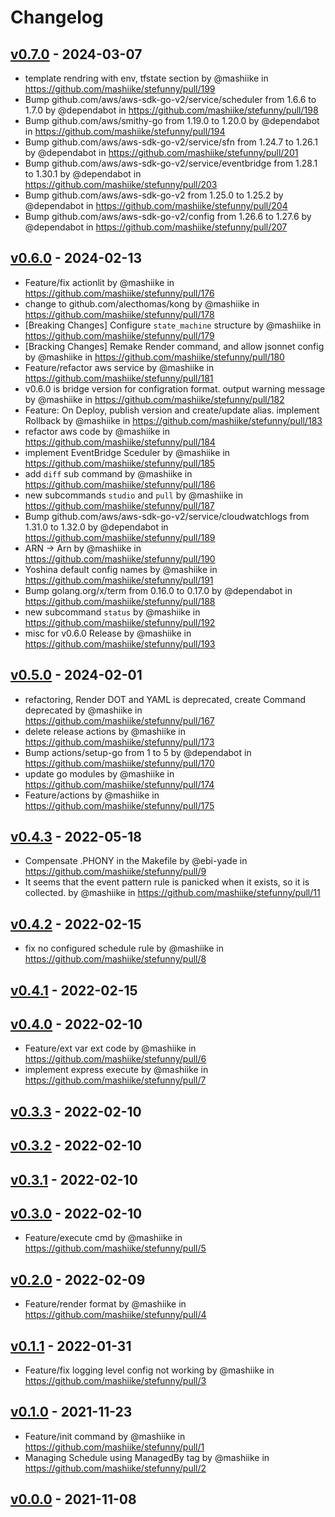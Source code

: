 # Changelog

## [v0.7.0](https://github.com/mashiike/stefunny/compare/v0.6.0...v0.7.0) - 2024-03-07
- template rendring with env, tfstate section by @mashiike in https://github.com/mashiike/stefunny/pull/199
- Bump github.com/aws/aws-sdk-go-v2/service/scheduler from 1.6.6 to 1.7.0 by @dependabot in https://github.com/mashiike/stefunny/pull/198
- Bump github.com/aws/smithy-go from 1.19.0 to 1.20.0 by @dependabot in https://github.com/mashiike/stefunny/pull/194
- Bump github.com/aws/aws-sdk-go-v2/service/sfn from 1.24.7 to 1.26.1 by @dependabot in https://github.com/mashiike/stefunny/pull/201
- Bump github.com/aws/aws-sdk-go-v2/service/eventbridge from 1.28.1 to 1.30.1 by @dependabot in https://github.com/mashiike/stefunny/pull/203
- Bump github.com/aws/aws-sdk-go-v2 from 1.25.0 to 1.25.2 by @dependabot in https://github.com/mashiike/stefunny/pull/204
- Bump github.com/aws/aws-sdk-go-v2/config from 1.26.6 to 1.27.6 by @dependabot in https://github.com/mashiike/stefunny/pull/207

## [v0.6.0](https://github.com/mashiike/stefunny/compare/v0.5.0...v0.6.0) - 2024-02-13
- Feature/fix actionlit by @mashiike in https://github.com/mashiike/stefunny/pull/176
- change to github.com/alecthomas/kong by @mashiike in https://github.com/mashiike/stefunny/pull/178
- [Breaking Changes] Configure `state_machine` structure by @mashiike in https://github.com/mashiike/stefunny/pull/179
- [Bracking Changes] Remake Render command, and allow jsonnet config by @mashiike in https://github.com/mashiike/stefunny/pull/180
- Feature/refactor aws service by @mashiike in https://github.com/mashiike/stefunny/pull/181
- v0.6.0 is bridge version for configration format. output warning message by @mashiike in https://github.com/mashiike/stefunny/pull/182
- Feature: On Deploy, publish version and create/update alias. implement Rollback by @mashiike in https://github.com/mashiike/stefunny/pull/183
- refactor aws code by @mashiike in https://github.com/mashiike/stefunny/pull/184
- implement EventBridge Sceduler by @mashiike in https://github.com/mashiike/stefunny/pull/185
- add `diff` sub command by @mashiike in https://github.com/mashiike/stefunny/pull/186
- new subcommands `studio` and `pull` by @mashiike in https://github.com/mashiike/stefunny/pull/187
- Bump github.com/aws/aws-sdk-go-v2/service/cloudwatchlogs from 1.31.0 to 1.32.0 by @dependabot in https://github.com/mashiike/stefunny/pull/189
- ARN -> Arn by @mashiike in https://github.com/mashiike/stefunny/pull/190
- Yoshina default config names by @mashiike in https://github.com/mashiike/stefunny/pull/191
- Bump golang.org/x/term from 0.16.0 to 0.17.0 by @dependabot in https://github.com/mashiike/stefunny/pull/188
- new subcommand `status`  by @mashiike in https://github.com/mashiike/stefunny/pull/192
- misc for v0.6.0 Release by @mashiike in https://github.com/mashiike/stefunny/pull/193

## [v0.5.0](https://github.com/mashiike/stefunny/compare/v0.4.3...v0.5.0) - 2024-02-01
- refactoring, Render DOT and YAML is deprecated, create Command deprecated by @mashiike in https://github.com/mashiike/stefunny/pull/167
- delete release actions by @mashiike in https://github.com/mashiike/stefunny/pull/173
- Bump actions/setup-go from 1 to 5 by @dependabot in https://github.com/mashiike/stefunny/pull/170
- update go modules by @mashiike in https://github.com/mashiike/stefunny/pull/174
- Feature/actions by @mashiike in https://github.com/mashiike/stefunny/pull/175

## [v0.4.3](https://github.com/mashiike/stefunny/compare/v0.4.2...v0.4.3) - 2022-05-18
- Compensate .PHONY in the Makefile by @ebi-yade in https://github.com/mashiike/stefunny/pull/9
- It seems that the event pattern rule is panicked when it exists, so it is collected. by @mashiike in https://github.com/mashiike/stefunny/pull/11

## [v0.4.2](https://github.com/mashiike/stefunny/compare/v0.4.1...v0.4.2) - 2022-02-15
- fix no configured schedule rule by @mashiike in https://github.com/mashiike/stefunny/pull/8

## [v0.4.1](https://github.com/mashiike/stefunny/compare/v0.4.0...v0.4.1) - 2022-02-15

## [v0.4.0](https://github.com/mashiike/stefunny/compare/v0.3.3...v0.4.0) - 2022-02-10
- Feature/ext var  ext code by @mashiike in https://github.com/mashiike/stefunny/pull/6
- implement express execute by @mashiike in https://github.com/mashiike/stefunny/pull/7

## [v0.3.3](https://github.com/mashiike/stefunny/compare/v0.3.2...v0.3.3) - 2022-02-10

## [v0.3.2](https://github.com/mashiike/stefunny/compare/v0.3.1...v0.3.2) - 2022-02-10

## [v0.3.1](https://github.com/mashiike/stefunny/compare/v0.3.0...v0.3.1) - 2022-02-10

## [v0.3.0](https://github.com/mashiike/stefunny/compare/v0.2.0...v0.3.0) - 2022-02-10
- Feature/execute cmd by @mashiike in https://github.com/mashiike/stefunny/pull/5

## [v0.2.0](https://github.com/mashiike/stefunny/compare/v0.1.1...v0.2.0) - 2022-02-09
- Feature/render format by @mashiike in https://github.com/mashiike/stefunny/pull/4

## [v0.1.1](https://github.com/mashiike/stefunny/compare/v0.1.0...v0.1.1) - 2022-01-31
- Feature/fix logging level config not working by @mashiike in https://github.com/mashiike/stefunny/pull/3

## [v0.1.0](https://github.com/mashiike/stefunny/compare/v0.0.0...v0.1.0) - 2021-11-23
- Feature/init command by @mashiike in https://github.com/mashiike/stefunny/pull/1
- Managing Schedule using ManagedBy tag by @mashiike in https://github.com/mashiike/stefunny/pull/2

## [v0.0.0](https://github.com/mashiike/stefunny/commits/v0.0.0) - 2021-11-08
